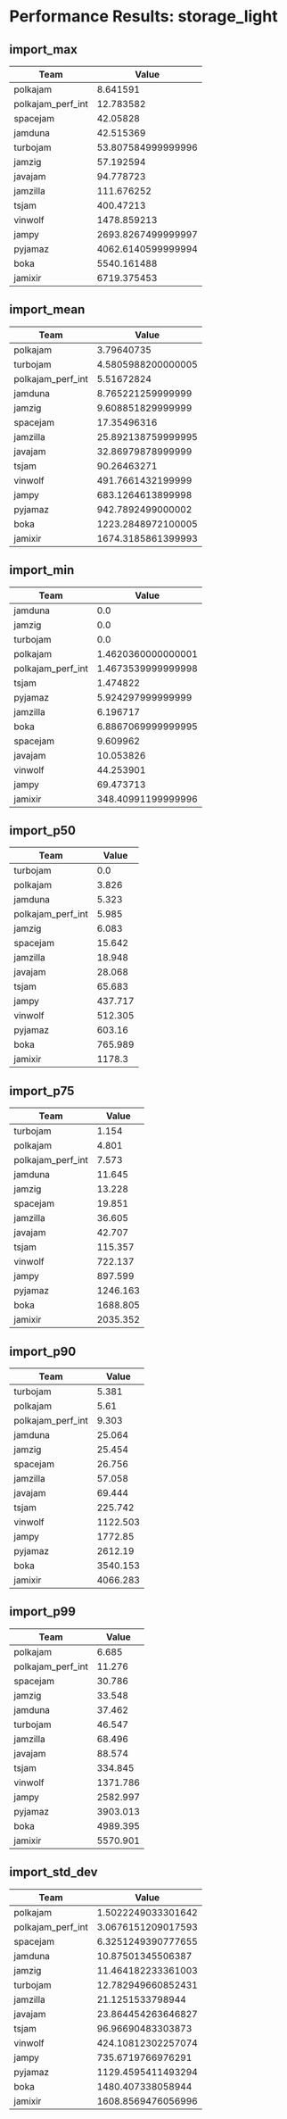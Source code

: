 # Performance Results: storage_light

## import_max

| Team | Value |
|------|-------|
| polkajam | 8.641591 |
| polkajam_perf_int | 12.783582 |
| spacejam | 42.05828 |
| jamduna | 42.515369 |
| turbojam | 53.807584999999996 |
| jamzig | 57.192594 |
| javajam | 94.778723 |
| jamzilla | 111.676252 |
| tsjam | 400.47213 |
| vinwolf | 1478.859213 |
| jampy | 2693.8267499999997 |
| pyjamaz | 4062.6140599999994 |
| boka | 5540.161488 |
| jamixir | 6719.375453 |

## import_mean

| Team | Value |
|------|-------|
| polkajam | 3.79640735 |
| turbojam | 4.5805988200000005 |
| polkajam_perf_int | 5.51672824 |
| jamduna | 8.765221259999999 |
| jamzig | 9.608851829999999 |
| spacejam | 17.35496316 |
| jamzilla | 25.892138759999995 |
| javajam | 32.86979878999999 |
| tsjam | 90.26463271 |
| vinwolf | 491.7661432199999 |
| jampy | 683.1264613899998 |
| pyjamaz | 942.7892499000002 |
| boka | 1223.2848972100005 |
| jamixir | 1674.3185861399993 |

## import_min

| Team | Value |
|------|-------|
| jamduna | 0.0 |
| jamzig | 0.0 |
| turbojam | 0.0 |
| polkajam | 1.4620360000000001 |
| polkajam_perf_int | 1.4673539999999998 |
| tsjam | 1.474822 |
| pyjamaz | 5.924297999999999 |
| jamzilla | 6.196717 |
| boka | 6.8867069999999995 |
| spacejam | 9.609962 |
| javajam | 10.053826 |
| vinwolf | 44.253901 |
| jampy | 69.473713 |
| jamixir | 348.40991199999996 |

## import_p50

| Team | Value |
|------|-------|
| turbojam | 0.0 |
| polkajam | 3.826 |
| jamduna | 5.323 |
| polkajam_perf_int | 5.985 |
| jamzig | 6.083 |
| spacejam | 15.642 |
| jamzilla | 18.948 |
| javajam | 28.068 |
| tsjam | 65.683 |
| jampy | 437.717 |
| vinwolf | 512.305 |
| pyjamaz | 603.16 |
| boka | 765.989 |
| jamixir | 1178.3 |

## import_p75

| Team | Value |
|------|-------|
| turbojam | 1.154 |
| polkajam | 4.801 |
| polkajam_perf_int | 7.573 |
| jamduna | 11.645 |
| jamzig | 13.228 |
| spacejam | 19.851 |
| jamzilla | 36.605 |
| javajam | 42.707 |
| tsjam | 115.357 |
| vinwolf | 722.137 |
| jampy | 897.599 |
| pyjamaz | 1246.163 |
| boka | 1688.805 |
| jamixir | 2035.352 |

## import_p90

| Team | Value |
|------|-------|
| turbojam | 5.381 |
| polkajam | 5.61 |
| polkajam_perf_int | 9.303 |
| jamduna | 25.064 |
| jamzig | 25.454 |
| spacejam | 26.756 |
| jamzilla | 57.058 |
| javajam | 69.444 |
| tsjam | 225.742 |
| vinwolf | 1122.503 |
| jampy | 1772.85 |
| pyjamaz | 2612.19 |
| boka | 3540.153 |
| jamixir | 4066.283 |

## import_p99

| Team | Value |
|------|-------|
| polkajam | 6.685 |
| polkajam_perf_int | 11.276 |
| spacejam | 30.786 |
| jamzig | 33.548 |
| jamduna | 37.462 |
| turbojam | 46.547 |
| jamzilla | 68.496 |
| javajam | 88.574 |
| tsjam | 334.845 |
| vinwolf | 1371.786 |
| jampy | 2582.997 |
| pyjamaz | 3903.013 |
| boka | 4989.395 |
| jamixir | 5570.901 |

## import_std_dev

| Team | Value |
|------|-------|
| polkajam | 1.5022249033301642 |
| polkajam_perf_int | 3.0676151209017593 |
| spacejam | 6.3251249390777655 |
| jamduna | 10.87501345506387 |
| jamzig | 11.464182233361003 |
| turbojam | 12.782949660852431 |
| jamzilla | 21.1251533798944 |
| javajam | 23.864454263646827 |
| tsjam | 96.96690483303873 |
| vinwolf | 424.10812302257074 |
| jampy | 735.6719766976291 |
| pyjamaz | 1129.4595411493294 |
| boka | 1480.407338058944 |
| jamixir | 1608.8569476056996 |

